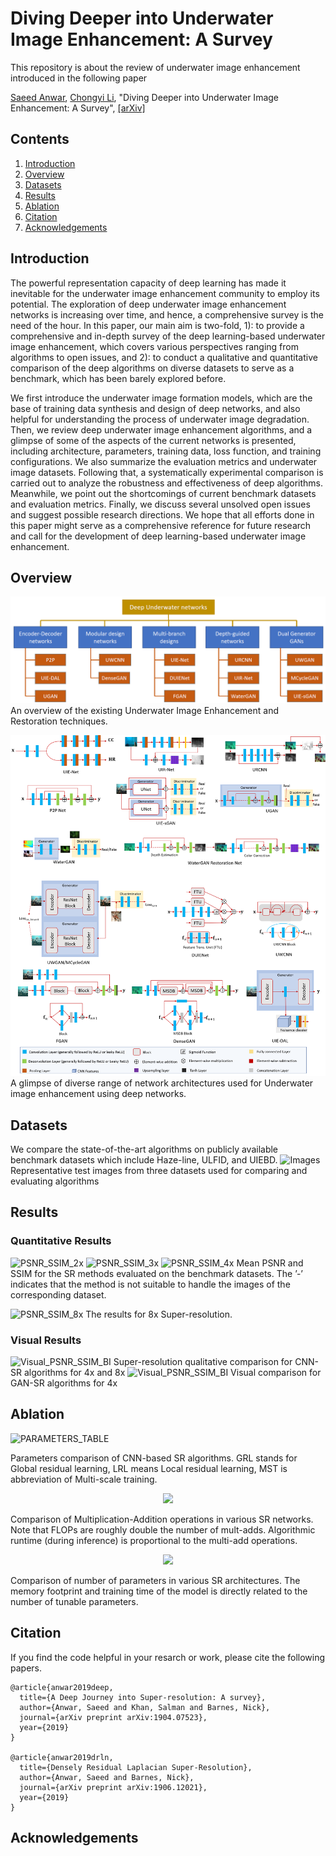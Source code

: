 # Diving Deeper into Underwater Image Enhancement: A Survey
This repository is about the review of underwater image enhancement introduced in the following paper

[Saeed Anwar](https://saeed-anwar.github.io/), [Chongyi Li](https://li-chongyi.github.io/), "Diving Deeper into Underwater Image Enhancement: A Survey", [[arXiv]](https://arxiv.org/pdf/1907.07863.pdf) 


## Contents
1. [Introduction](#introduction)
2. [Overview](#overview)
3. [Datasets](#datasets)
4. [Results](#results)
5. [Ablation](#ablation)
6. [Citation](#citation)
7. [Acknowledgements](#acknowledgements)

## Introduction
The powerful representation capacity of deep learning has made it inevitable for the underwater image enhancement community to employ its potential. The exploration of deep underwater image enhancement networks is increasing over time, and hence, a comprehensive survey is the need of the hour. In this paper, our main aim is two-fold, 1): to provide a comprehensive and in-depth survey of the deep learning-based underwater image enhancement, which covers various perspectives ranging from algorithms to open issues, and 2): to conduct a qualitative and quantitative comparison of the deep algorithms on diverse datasets to serve as a benchmark, which has been barely explored before. 

We first introduce the underwater image formation models, which are the base of training data synthesis and design of deep networks, and also helpful for understanding the process of underwater image degradation. Then, we review deep underwater image enhancement algorithms, and a glimpse of some of the aspects of the current networks is presented, including architecture, parameters, training data, loss function, and training configurations. We also summarize the evaluation metrics and underwater image datasets. Following that, a systematically experimental comparison is carried out to analyze the robustness and effectiveness of deep algorithms. Meanwhile, we point out the shortcomings of current benchmark datasets and evaluation metrics. Finally, we discuss several unsolved open issues and suggest possible research directions. We hope that all efforts done in this paper might serve as a comprehensive reference for future research and call for the development of deep learning-based underwater image enhancement. 

## Overview
![Overview](/Fig/classification_nets.png)
An overview of the existing Underwater Image Enhancement and Restoration techniques.

![Networks](/Fig/UWESurveyFigs.png)
A glimpse of diverse range of network architectures used for Underwater image enhancement using deep networks.

## Datasets
We compare the state-of-the-art algorithms on publicly available benchmark datasets which include Haze-line, ULFID, and UIEBD.
![Images](/Figs/DatasetSampleImages.PNG)
Representative test images from three datasets used for comparing and evaluating algorithms

## Results
### Quantitative Results
![PSNR_SSIM_2x](/Figs/2xTable.PNG)
![PSNR_SSIM_3x](/Figs/3xTable.PNG)
![PSNR_SSIM_4x](/Figs/4xTable.PNG)
Mean PSNR and SSIM for the SR methods evaluated on the benchmark datasets. The ’-’ indicates that the method is not suitable to handle the images of the corresponding dataset.

![PSNR_SSIM_8x](/Figs/8xTable.PNG)
The results for 8x Super-resolution.

### Visual Results

![Visual_PSNR_SSIM_BI](/Figs/Urban.PNG)
Super-resolution qualitative comparison for CNN-SR algorithms for 4x and 8x
![Visual_PSNR_SSIM_BI](/Figs/SR_GAN.PNG)
Visual comparison for GAN-SR algorithms for 4x

## Ablation
![PARAMETERS_TABLE](/Figs/parameters.PNG)

Parameters comparison of CNN-based SR algorithms. GRL stands for Global residual learning, LRL means Local residual learning, MST is
abbreviation of Multi-scale training.


<p align="center">
  <img width="500" src="https://github.com/saeed-anwar/SRsurvey/blob/master/Figs/mult_adds_comp.PNG">
</p>
Comparison of Multiplication-Addition operations in various SR networks. Note that FLOPs are roughly double the number of mult-adds.
Algorithmic runtime (during inference) is proportional to the multi-add operations.

<p align="center">
  <img width="500" src="https://github.com/saeed-anwar/SRsurvey/blob/master/Figs/params_comp.PNG">
</p>
Comparison of number of parameters in various SR architectures. The memory footprint and training time of the model is directly related to the number of tunable parameters.

## Citation
If you find the code helpful in your resarch or work, please cite the following papers.
```
@article{anwar2019deep,
  title={A Deep Journey into Super-resolution: A survey},
  author={Anwar, Saeed and Khan, Salman and Barnes, Nick},
  journal={arXiv preprint arXiv:1904.07523},
  year={2019}
}

@article{anwar2019drln,
  title={Densely Residual Laplacian Super-Resolution},
  author={Anwar, Saeed and Barnes, Nick},
  journal={arXiv preprint arXiv:1906.12021},
  year={2019}
}

```
## Acknowledgements



